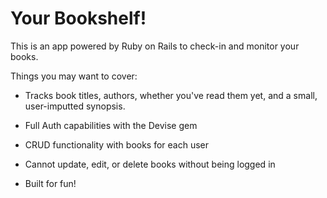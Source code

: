 # Your Bookshelf!

This is an app powered by Ruby on Rails to check-in and monitor your books.

Things you may want to cover:

  * Tracks book titles, authors, whether you've read them yet, and a small, user-imputted synopsis.

  * Full Auth capabilities with the Devise gem

  * CRUD functionality with books for each user

  * Cannot update, edit, or delete books without being logged in

  * Built for fun!